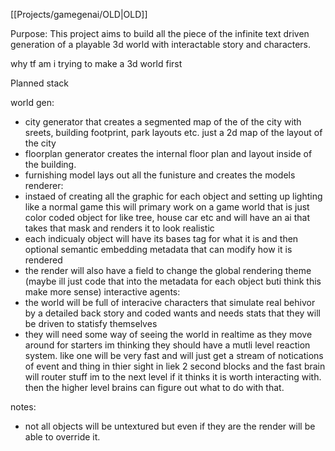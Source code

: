 [[Projects/gamegenai/OLD|OLD]]

Purpose:
This project aims to build all the piece of the infinite text driven generation of a playable 3d world with interactable story and characters.

why tf am i trying to make a 3d world first

Planned stack

world gen:
- city generator that creates a segmented map of the of the city with sreets, building footprint, park layouts etc. just a 2d map of the layout of the city
- floorplan generator creates the internal floor plan and layout inside of the building. 
- furnishing model lays out all the funisture and creates the models
renderer:
- instaed of creating all the graphic for each object and setting up lighting like a normal game this will primary work on a game world that is just color coded object for like tree, house car etc and will have an ai that takes that mask and renders it to look realistic
- each indicualy object will have its bases tag for what it is and then optional semantic embedding metadata that can modify how it is rendered
- the render will also have a field to change the global rendering theme (maybe ill just code that into the metadata for each object buti think this make more sense)
interactive agents:
- the world will be full of interacive characters that simulate real behivor by a detailed back story and coded wants and needs stats that they will be driven to statisfy themselves
- they will need some way of seeing the world in realtime as they move around for starters im thinking they should have a mutli level reaction system. like one will be very fast and will just get a stream of notications of event and thing in thier sight in liek 2 second blocks and the fast brain will router stuff im to the next level if it thinks it is worth interacting with. then the higher level brains can figure out what to do with that. 

notes:
- not all objects will be untextured but even if they are the render will be able to override it. 
